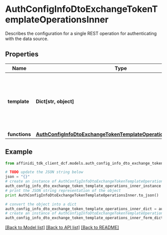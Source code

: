 # AuthConfigInfoDtoExchangeTokenTemplateOperationsInner

Describes the configuration for a single REST operation for authenticating with the data source.

## Properties

| Name          | Type                                                                                                                                    | Description                                                                         | Notes |
| ------------- | --------------------------------------------------------------------------------------------------------------------------------------- | ----------------------------------------------------------------------------------- | ----- |
| **template**  | **Dict[str, object]**                                                                                                                   | An object which defines the REST operation as well as the URL to issue the request. |
| **functions** | [**AuthConfigInfoDtoExchangeTokenTemplateOperationsInnerFunctions**](AuthConfigInfoDtoExchangeTokenTemplateOperationsInnerFunctions.md) |                                                                                     |

## Example

```python
from affinidi_tdk_client_dcf.models.auth_config_info_dto_exchange_token_template_operations_inner import AuthConfigInfoDtoExchangeTokenTemplateOperationsInner

# TODO update the JSON string below
json = "{}"
# create an instance of AuthConfigInfoDtoExchangeTokenTemplateOperationsInner from a JSON string
auth_config_info_dto_exchange_token_template_operations_inner_instance = AuthConfigInfoDtoExchangeTokenTemplateOperationsInner.from_json(json)
# print the JSON string representation of the object
print AuthConfigInfoDtoExchangeTokenTemplateOperationsInner.to_json()

# convert the object into a dict
auth_config_info_dto_exchange_token_template_operations_inner_dict = auth_config_info_dto_exchange_token_template_operations_inner_instance.to_dict()
# create an instance of AuthConfigInfoDtoExchangeTokenTemplateOperationsInner from a dict
auth_config_info_dto_exchange_token_template_operations_inner_form_dict = auth_config_info_dto_exchange_token_template_operations_inner.from_dict(auth_config_info_dto_exchange_token_template_operations_inner_dict)
```

[[Back to Model list]](../README.md#documentation-for-models) [[Back to API list]](../README.md#documentation-for-api-endpoints) [[Back to README]](../README.md)
